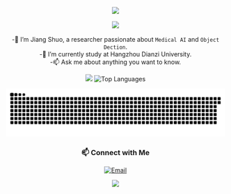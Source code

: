 
<p align='center'>
    <img src="https://capsule-render.vercel.app/api?type=waving&color=auto&height=300&section=header&text=HI%20THERE&fontSize=90&animation=fadeIn&fontAlignY=38&desc=I'm%20Jiang%20Shuo&descAlignY=51&descAlign=62"/>
</p>

<div align="center">
  <!-- dynamic typing effect 动态打字效果 -->
  <div>
    <img src="https://readme-typing-svg.demolab.com?font=Fira+Code&pause=1000&width=435&lines=%22Hello%2C%20World%22;Happy+Coding!&center=true&size=27" />
  </div>

-🔭 I’m Jiang Shuo, a researcher passionate about ``Medical AI`` and ``Object Dection``.<br>
-💬 I’m currently study at Hangzhou Dianzi University.<br>
-📫 Ask me about anything you want to know.<br>

<div align="center">    
    <img height="160px" src="https://github-readme-stats.vercel.app/api?username=JSLiam94&hide=prs&theme=dracula"/>
    <img height="160px" src="https://github-readme-stats.vercel.app/api/top-langs/?username=JSLiam94&layout=compact&theme=dracula" alt="Top Languages" />
</div>



<div align="center">   

![亮色](https://raw.githubusercontent.com/JSLiam94/JSLiam94/output/github-contribution-grid-snake.svg)

</div>
<div align="center">   

  
### 📫 Connect with Me
  [![Email](https://img.shields.io/badge/Email-D14836?style=for-the-badge&logo=gmail&logoColor=white)](mailto:jiangshuo@hdu.edu.cn)


<p align="center">
<img src="https://capsule-render.vercel.app/api?type=waving&color=timeGradient&height=300&&section=footer&text=BYE&fontSize=90&fontAlign=50&fontAlignY=70&desc=THE%20END&descAlign=50&descSize=30&descAlignY=40&animation=twinkling" />
</p>
<!--
**JSLiam94/JSLiam94** is a ✨ _special_ ✨ repository because its `README.md` (this file) appears on your GitHub profile.

Here are some ideas to get you started:

- 🔭 I’m currently working on ...
- 🌱 I’m currently learning ...
- 👯 I’m looking to collaborate on ...
- 🤔 I’m looking for help with ...
- 💬 Ask me about ...
- 📫 How to reach me: ...
- 😄 Pronouns: ...
- ⚡ Fun fact: ...
-->
